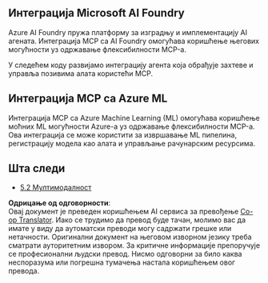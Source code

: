 <!--
CO_OP_TRANSLATOR_METADATA:
{
  "original_hash": "33daea2e41ef7635cf13c41d6a3ea773",
  "translation_date": "2025-07-14T00:09:29+00:00",
  "source_file": "05-AdvancedTopics/mcp-integration/README.md",
  "language_code": "sr"
}
-->
## Интеграција Microsoft AI Foundry

Azure AI Foundry пружа платформу за изградњу и имплементацију AI агената. Интеграција MCP са AI Foundry омогућава коришћење његових могућности уз одржавање флексибилности MCP-а.

У следећем коду развијамо интеграцију агента која обрађује захтеве и управља позивима алата користећи MCP.

## Интеграција MCP са Azure ML

Интеграција MCP са Azure Machine Learning (ML) омогућава коришћење моћних ML могућности Azure-а уз одржавање флексибилности MCP-а. Ова интеграција се може користити за извршавање ML пипелина, регистрацију модела као алата и управљање рачунарским ресурсима.

## Шта следи

- [5.2 Мултимодалност](../mcp-multi-modality/README.md)

**Одрицање од одговорности**:  
Овај документ је преведен коришћењем AI сервиса за превођење [Co-op Translator](https://github.com/Azure/co-op-translator). Иако се трудимо да превод буде тачан, молимо вас да имате у виду да аутоматски преводи могу садржати грешке или нетачности. Оригинални документ на његовом изворном језику треба сматрати ауторитетним извором. За критичне информације препоручује се професионални људски превод. Нисмо одговорни за било каква неспоразума или погрешна тумачења настала коришћењем овог превода.